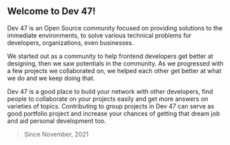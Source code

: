 ## Welcome to Dev 47!

Dev 47 is an Open Source community focused on providing solutions to the immediate environments, to solve various technical problems for developers,
organizations, even businesses.

We started out as a community to help frontend developers get better at designing, then we saw potentials in the community. As we progressed with a few
projects we collaborated on, we helped each other get better at what we do and we keep doing that.

Dev 47 is a good place to build your network with other developers, find people to collaborate on your projects easily and get more answers on varieties of
topics. Contributing to group projects in Dev 47 can serve as good portfolio project and increase your chances of getting that dream job and aid personal development too.

> Since November, 2021
